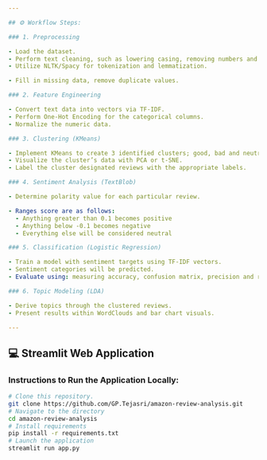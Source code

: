 ```yaml
---

## ⚙️ Workflow Steps:

### 1. Preprocessing

- Load the dataset.
- Perform text cleaning, such as lowering casing, removing numbers and stopwords.
- Utilize NLTK/Spacy for tokenization and lemmatization.

- Fill in missing data, remove duplicate values.

### 2. Feature Engineering

- Convert text data into vectors via TF-IDF.
- Perform One-Hot Encoding for the categorical columns.
- Normalize the numeric data.

### 3. Clustering (KMeans)

- Implement KMeans to create 3 identified clusters; good, bad and neutral.
- Visualize the cluster’s data with PCA or t-SNE.
- Label the cluster designated reviews with the appropriate labels.

### 4. Sentiment Analysis (TextBlob)

- Determine polarity value for each particular review.

- Ranges score are as follows:
  - Anything greater than 0.1 becomes positive
  - Anything below -0.1 becomes negative
  - Everything else will be considered neutral

### 5. Classification (Logistic Regression)

- Train a model with sentiment targets using TF-IDF vectors.
- Sentiment categories will be predicted.
- Evaluate using: measuring accuracy, confusion matrix, precision and recall.

### 6. Topic Modeling (LDA)

- Derive topics through the clustered reviews.
- Present results within WordClouds and bar chart visuals.

---
```


## 💻 Streamlit Web Application
### Instructions to Run the Application Locally:
```bash
# Clone this repository.
git clone https://github.com/GP.Tejasri/amazon-review-analysis.git
# Navigate to the directory
cd amazon-review-analysis
# Install requirements
pip install -r requirements.txt
# Launch the application
streamlit run app.py

